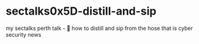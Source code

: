 # sectalks0x5D-distill-and-sip
my sectalks perth talk - 🥃 how to distill and sip from the hose that is cyber security news 
